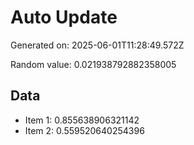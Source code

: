 # Auto Update

Generated on: 2025-06-01T11:28:49.572Z

Random value: 0.021938792882358005

## Data

- Item 1: 0.855638906321142
- Item 2: 0.559520640254396